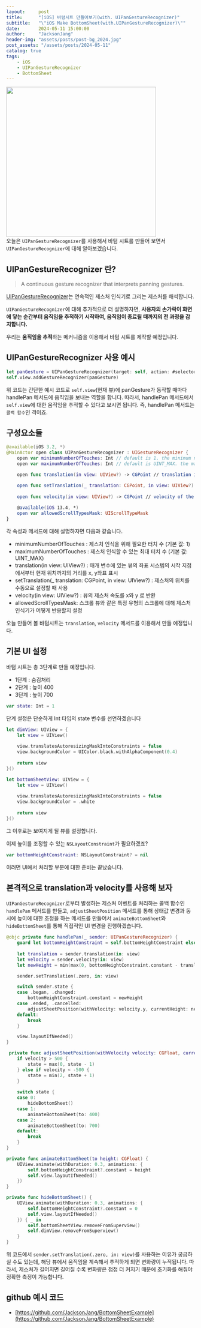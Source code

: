 ```yaml
---
layout:     post
title:      "[iOS] 바텀시트 만들어보기(with. UIPanGestureRecognizer)"
subtitle:   "\"iOS Make BottomSheet(with.UIPanGestureRecognizer)\""
date:       2024-05-11 15:00:00
author:     "JacksonJang"
header-img: "assets/posts/post-bg_2024.jpg"
post_assets: "/assets/posts/2024-05-11"
catalog: true
tags:
    - iOS
    - UIPanGestureRecognizer
    - BottomSheet
---
```


<img src="{{ page.post_assets }}/bottomSheet.gif" style="height:400px" /> <br />
오늘은 `UIPanGestureRecognizer`를 사용해서 바텀 시트를 만들어 보면서 `UIPanGestureRecognizer`에 대해 알아보겠습니다.

## UIPanGestureRecognizer 란?
> A continuous gesture recognizer that interprets panning gestures.

[UIPanGestureRecognizer](https://developer.apple.com/documentation/uikit/uipangesturerecognizer)는 연속적인 제스처 인식기로 그리는 제스처를 해석합니다.

`UIPanGestureRecognizer`에 대해 추가적으로 더 설명하자면, **사용자의 손가락이 화면에 닿는 순간부터 움직임을 추적하기 시작하여, 움직임이 종료될 때까지의 전 과정을 감지합니다.**

우리는 **움직임을 추적**하는 메커니즘을 이용해서 바텀 시트를 제작할 예정입니다.

## UIPanGestureRecognizer 사용 예시
```swift
let panGesture = UIPanGestureRecognizer(target: self, action: #selector(handlePan))
self.view.addGestureRecognizer(panGesture)
```
위 코드는 간단한 예시 코드로 `self.view`(현재 뷰)에 panGesture가 동작할 때마다 handlePan 메서드에 움직임을 보내는 역할을 합니다. 따라서, handlePan 메서드에서 `self.view`에 대한 움직임을 추적할 수 있다고 보시면 됩니다. 즉, handlePan 메서드는 `콜백 함수`인 격이죠.

## 구성요소들
```swift
@available(iOS 3.2, *)
@MainActor open class UIPanGestureRecognizer : UIGestureRecognizer {
    open var minimumNumberOfTouches: Int // default is 1. the minimum number of touches required to match
    open var maximumNumberOfTouches: Int // default is UINT_MAX. the maximum number of touches that can be down

    open func translation(in view: UIView?) -> CGPoint // translation in the coordinate system of the specified view

    open func setTranslation(_ translation: CGPoint, in view: UIView?)
    
    open func velocity(in view: UIView?) -> CGPoint // velocity of the pan in points/second in the coordinate system of the specified view
    
    @available(iOS 13.4, *)
    open var allowedScrollTypesMask: UIScrollTypeMask
}
```
각 속성과 메서드에 대해 설명하자면 다음과 같습니다.
- minimumNumberOfTouches : 제스처 인식을 위해 필요한 터치 수 (기본 값: 1)
- maximumNumberOfTouches : 제스처 인식할 수 있는 최대 터치 수 (기본 값: UINT_MAX)
- translation(in view: UIView?) : 매개 변수에 있는 뷰의 좌표 시스템의 시작 지점에서부터 현재 위치까지의 거리를 x, y좌표 표시
- setTranslation(_ translation: CGPoint, in view: UIView?) : 제스처의 위치를 수동으로 설정할 때 사용
- velocity(in view: UIView?) : 뷰의 제스처 속도를 x와 y 로 반환
- allowedScrollTypesMask: 스크롤 뷰와 같은 특정 유형의 스크롤에 대해 제스처 인식기가 어떻게 반응할지 설정

오늘 만들어 볼 바텀시트는 `translation`, `velocity` 메서드를 이용해서 만들 예정입니다.

## 기본 UI 설정
바텀 시트는 총 3단계로 만들 예정입니다.

- 1단계 : 숨김처리
- 2단계 : 높이 400
- 3단계 : 높이 700

```swift
var state: Int = 1
```
단계 설정은 단순하게 Int 타입의 state 변수를 선언하겠습니다

```swift
let dimView: UIView = {
    let view = UIView()
    
    view.translatesAutoresizingMaskIntoConstraints = false
    view.backgroundColor = UIColor.black.withAlphaComponent(0.4)
    
    return view
}()

let bottomSheetView: UIView = {
    let view = UIView()
    
    view.translatesAutoresizingMaskIntoConstraints = false
    view.backgroundColor = .white
    
    return view
}()
```
그 이후로는 보여지게 될 뷰를 설정합니다.

이제 높이를 조정할 수 있는 `NSLayoutConstraint`가 필요하겠죠?
```swift
var bottomHeightConstraint: NSLayoutConstraint? = nil
```

이러면 UI에서 처리할 부분에 대한 준비는 끝났습니다.

## 본격적으로 translation과 velocity를 사용해 보자
`UIPanGestureRecognizer`로부터 발생하는 제스처 이벤트를 처리하는 콜백 함수인 `handlePan` 메서드를 만들고, `adjustSheetPosition` 메서드를 통해 상태값 변경과 동시에 높이에 대한 조정을 하는 메서드를 만들어서 `animateBottomSheet`와 `hideBottomSheet`를 통해 직접적인 UI 변경을 진행하겠습니다.

```swift
@objc private func handlePan(_ sender: UIPanGestureRecognizer) {
    guard let bottomHeightConstraint = self.bottomHeightConstraint else { return }
    
    let translation = sender.translation(in: view)
    let velocity = sender.velocity(in: view)
    let newHeight = min(max(0, bottomHeightConstraint.constant - translation.y), 700)

    sender.setTranslation(.zero, in: view)

    switch sender.state {
    case .began, .changed:
        bottomHeightConstraint.constant = newHeight
    case .ended, .cancelled:
        adjustSheetPosition(withVelocity: velocity.y, currentHeight: newHeight)
    default:
        break
    }

    view.layoutIfNeeded()
}

 private func adjustSheetPosition(withVelocity velocity: CGFloat, currentHeight: CGFloat) {
    if velocity > 500 {
        state = max(0, state - 1)
    } else if velocity < -500 {
        state = min(2, state + 1)
    }
    
    switch state {
    case 0:
        hideBottomSheet()
    case 1:
        animateBottomSheet(to: 400)
    case 2:
        animateBottomSheet(to: 700)
    default:
        break
    }
}

private func animateBottomSheet(to height: CGFloat) {
    UIView.animate(withDuration: 0.3, animations: {
        self.bottomHeightConstraint?.constant = height
        self.view.layoutIfNeeded()
    })
}

private func hideBottomSheet() {
    UIView.animate(withDuration: 0.3, animations: {
        self.bottomHeightConstraint?.constant = 0
        self.view.layoutIfNeeded()
    }) { _ in
        self.bottomSheetView.removeFromSuperview()
        self.dimView.removeFromSuperview()
    }
}
```
위 코드에서 `sender.setTranslation(.zero, in: view)`를 사용하는 이유가 궁금하실 수도 있는데, 해당 뷰에서 움직임을 계속해서 추적하게 되면 변화량이 누적됩니다. 따라서, 제스처가 길어지면 길어질 수록 변화량은 점점 더 커지기 때문에 초기화를 해줘야 정확한 측정이 가능합니다.

## github 예시 코드
- [https://github.com/JacksonJang/BottomSheetExample](https://github.com/JacksonJang/BottomSheetExample)